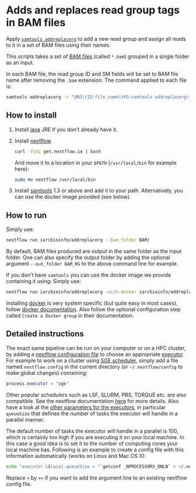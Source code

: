 # Adds and replaces read group tags in BAM files

Apply [`samtools addreplacerg`](http://www.htslib.org/doc/samtools.html) to add a new read group and assign all reads to it in a set of BAM files using their names.

This scripts takes a set of [BAM files](https://samtools.github.io/hts-specs/) (called `*.bam`) grouped in a single folder as an input.

In each BAM file, the read group ID and SM fields will be set to BAM file name after removing the `.bam` extension. The command applied to each file is:
```bash
samtools addreplacerg -r "@RG\tID:file_name\tPG:samtools addreplacerg\tSM:file_name}"
```

## How to install

1. Install [java](https://java.com/download/) JRE if you don't already have it.

2. Install [nextflow](http://www.nextflow.io/).

	```bash
	curl -fsSL get.nextflow.io | bash
	```
	And move it to a location in your `$PATH` (`/usr/local/bin` for example here):
	```bash
	sudo mv nextflow /usr/local/bin
	```
	
3. Install [samtools](http://www.htslib.org/) 1.3 or above and add it to your path. Alternatively, you can use the docker image provided (see below).

## How to run

Simply use:
```bash
nextflow run iarcbioinfo/addreplacerg --bam_folder BAM/
```

By default, BAM files produced are output in the same folder as the input folder. One can also specify the output folder by adding the optional argument `--out_folder BAM_RG` to the above command line for example.

If you don't have `samtools` you can use the docker image we provide containing it using:
Simply use:
```bash
nextflow run iarcbioinfo/addreplacerg -with-docker iarcbioinfo/addreplacerg --bam_folder BAM/
```

Installing [docker](https://www.docker.com) is very system specific (but quite easy in most cases), follow  [docker documentation](https://docs.docker.com/installation/). Also follow the optional configuration step called `Create a Docker group` in their documentation.

## Detailed instructions

The exact same pipeline can be run on your computer or on a HPC cluster, by adding a [nextflow configuration file](http://www.nextflow.io/docs/latest/config.html) to choose an appropriate [executor](http://www.nextflow.io/docs/latest/executor.html). For example to work on a cluster using [SGE scheduler](https://en.wikipedia.org/wiki/Oracle_Grid_Engine), simply add a file named `nextflow.config` in the current directory (or `~/.nextflow/config` to make global changes) containing:  
```java
process.executor = 'sge'
```

Other popular schedulers such as LSF, SLURM, PBS, TORQUE etc. are also compatible. See the nextflow documentation [here](http://www.nextflow.io/docs/latest/executor.html) for more details. Also have a look at the [other parameters for the executors](http://www.nextflow.io/docs/latest/config.html#scope-executor), in particular `queueSize` that defines the number of tasks the executor will handle in a parallel manner.  

The default number of tasks the executor will handle in a parallel is 100, which is certainly too high if you are executing it on your local machine. In this case a good idea is to set it to the number of computing cores your local machine has. Following is an example to create a config file with this information automatically (works on Linux and Mac OS X):
```bash
echo "executor.\$local.queueSize = "`getconf _NPROCESSORS_ONLN` > ~/.nextflow/config
```

Replace `>` by `>>` if you want to add the argument line to an existing nextflow config file.
